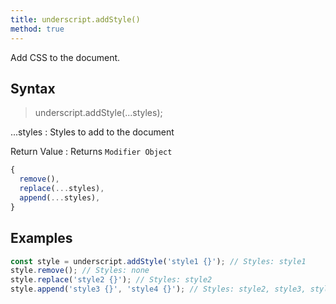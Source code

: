 ```yaml
---
title: underscript.addStyle()
method: true
---
```

Add CSS to the document.

## Syntax
> underscript.addStyle(...styles);

...styles
: Styles to add to the document

Return Value
: Returns `Modifier Object`
```js
{
  remove(),
  replace(...styles),
  append(...styles),
}
```

## Examples
```js
const style = underscript.addStyle('style1 {}'); // Styles: style1
style.remove(); // Styles: none
style.replace('style2 {}'); // Styles: style2
style.append('style3 {}', 'style4 {}'); // Styles: style2, style3, style4
```

